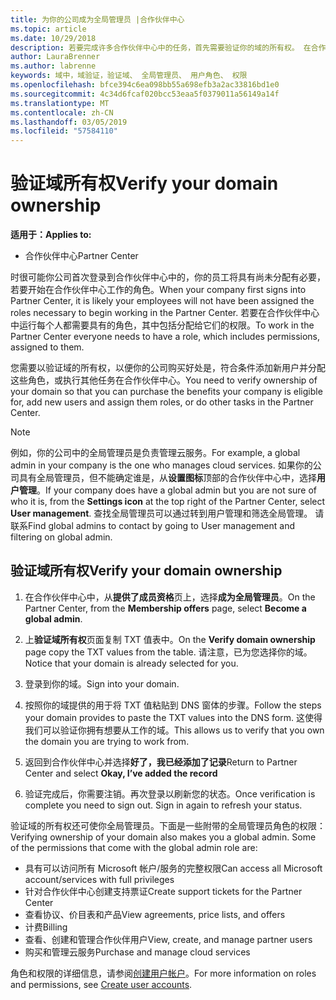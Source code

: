 ```yaml
---
title: 为你的公司成为全局管理员 |合作伙伴中心
ms.topic: article
ms.date: 10/29/2018
description: 若要完成许多合作伙伴中心中的任务，首先需要验证你的域的所有权。 在合作伙伴中心中的许多任务都需要全局管理员。如果你的公司还没有一个，您可以将成为一个。
author: LauraBrenner
ms.author: labrenne
keywords: 域中，域验证，验证域、 全局管理员、 用户角色、 权限
ms.openlocfilehash: bfce394c6ea098bb55a698efb3a2ac33816bd1e0
ms.sourcegitcommit: 4c34d6fcaf020bcc53eaa5f0379011a56149a14f
ms.translationtype: MT
ms.contentlocale: zh-CN
ms.lasthandoff: 03/05/2019
ms.locfileid: "57584110"
---
```

# <a name="verify-your-domain-ownership"></a><span data-ttu-id="efdf7-105">验证域所有权</span><span class="sxs-lookup"><span data-stu-id="efdf7-105">Verify your domain ownership</span></span>

<span data-ttu-id="efdf7-106">**适用于：**</span><span class="sxs-lookup"><span data-stu-id="efdf7-106">**Applies to:**</span></span>

- <span data-ttu-id="efdf7-107">合作伙伴中心</span><span class="sxs-lookup"><span data-stu-id="efdf7-107">Partner Center</span></span>

<span data-ttu-id="efdf7-108">时很可能你公司首次登录到合作伙伴中心中的，你的员工将具有尚未分配有必要，若要开始在合作伙伴中心工作的角色。</span><span class="sxs-lookup"><span data-stu-id="efdf7-108">When your company first signs into Partner Center, it is likely your employees will not have been assigned the roles necessary to begin working in the Partner Center.</span></span> <span data-ttu-id="efdf7-109">若要在合作伙伴中心中运行每个人都需要具有的角色，其中包括分配给它们的权限。</span><span class="sxs-lookup"><span data-stu-id="efdf7-109">To work in the Partner Center everyone needs to have a role, which includes permissions, assigned to them.</span></span>  

<span data-ttu-id="efdf7-110">您需要以验证域的所有权，以便你的公司购买好处是，符合条件添加新用户并分配这些角色，或执行其他任务在合作伙伴中心。</span><span class="sxs-lookup"><span data-stu-id="efdf7-110">You need to verify ownership of your domain so that you can purchase the benefits your company is eligible for, add new users and assign them roles, or do other tasks in the Partner Center.</span></span> 

>[!Note]
><span data-ttu-id="efdf7-111">例如，你的公司中的全局管理员是负责管理云服务。</span><span class="sxs-lookup"><span data-stu-id="efdf7-111">For example, a global admin in your company is the one who manages cloud services.</span></span> <span data-ttu-id="efdf7-112">如果你的公司具有全局管理员，但不能确定谁是，从**设置图标**顶部的合作伙伴中心中，选择**用户管理**。</span><span class="sxs-lookup"><span data-stu-id="efdf7-112">If your company does have a global admin but you are not sure of who it is, from the **Settings icon** at the top right of the Partner Center, select **User management**.</span></span> <span data-ttu-id="efdf7-113">查找全局管理员可以通过转到用户管理和筛选全局管理。 请联系</span><span class="sxs-lookup"><span data-stu-id="efdf7-113">Find global admins to contact by going to User management and filtering on global admin.</span></span>

## <a name="verify-your-domain-ownership"></a><span data-ttu-id="efdf7-114">验证域所有权</span><span class="sxs-lookup"><span data-stu-id="efdf7-114">Verify your domain ownership</span></span>

1. <span data-ttu-id="efdf7-115">在合作伙伴中心中，从**提供了成员资格**页上，选择**成为全局管理员**。</span><span class="sxs-lookup"><span data-stu-id="efdf7-115">On the Partner Center, from the **Membership offers** page, select **Become a global admin**.</span></span> 

2. <span data-ttu-id="efdf7-116">上**验证域所有权**页面复制 TXT 值表中。</span><span class="sxs-lookup"><span data-stu-id="efdf7-116">On the **Verify domain ownership** page copy the TXT values from the table.</span></span> <span data-ttu-id="efdf7-117">请注意，已为您选择你的域。</span><span class="sxs-lookup"><span data-stu-id="efdf7-117">Notice that your domain is already selected for you.</span></span>

3. <span data-ttu-id="efdf7-118">登录到你的域。</span><span class="sxs-lookup"><span data-stu-id="efdf7-118">Sign into your domain.</span></span> 

4. <span data-ttu-id="efdf7-119">按照你的域提供的用于将 TXT 值粘贴到 DNS 窗体的步骤。</span><span class="sxs-lookup"><span data-stu-id="efdf7-119">Follow the steps your domain provides to paste the TXT values into the DNS form.</span></span>  <span data-ttu-id="efdf7-120">这使得我们可以验证你拥有想要从工作的域。</span><span class="sxs-lookup"><span data-stu-id="efdf7-120">This allows us to verify that you own the domain you are trying to work from.</span></span>

5. <span data-ttu-id="efdf7-121">返回到合作伙伴中心并选择**好了，我已经添加了记录**</span><span class="sxs-lookup"><span data-stu-id="efdf7-121">Return to Partner Center and select **Okay, I’ve added the record**</span></span>

6. <span data-ttu-id="efdf7-122">验证完成后，你需要注销。再次登录以刷新您的状态。</span><span class="sxs-lookup"><span data-stu-id="efdf7-122">Once verification is complete you need to sign out. Sign in again to refresh your status.</span></span> 

<span data-ttu-id="efdf7-123">验证域的所有权还可使你全局管理员。下面是一些附带的全局管理员角色的权限：</span><span class="sxs-lookup"><span data-stu-id="efdf7-123">Verifying ownership of your domain also makes you a global admin. Some of the permissions that come with the global admin role are:</span></span>

- <span data-ttu-id="efdf7-124">具有可以访问所有 Microsoft 帐户/服务的完整权限</span><span class="sxs-lookup"><span data-stu-id="efdf7-124">Can access all Microsoft account/services with full privileges</span></span> 
- <span data-ttu-id="efdf7-125">针对合作伙伴中心创建支持票证</span><span class="sxs-lookup"><span data-stu-id="efdf7-125">Create support tickets for the Partner Center</span></span>
- <span data-ttu-id="efdf7-126">查看协议、价目表和产品</span><span class="sxs-lookup"><span data-stu-id="efdf7-126">View agreements, price lists, and offers</span></span>
- <span data-ttu-id="efdf7-127">计费</span><span class="sxs-lookup"><span data-stu-id="efdf7-127">Billing</span></span>
- <span data-ttu-id="efdf7-128">查看、创建和管理合作伙伴用户</span><span class="sxs-lookup"><span data-stu-id="efdf7-128">View, create, and manage partner users</span></span>
- <span data-ttu-id="efdf7-129">购买和管理云服务</span><span class="sxs-lookup"><span data-stu-id="efdf7-129">Purchase and manage cloud services</span></span>

<span data-ttu-id="efdf7-130">角色和权限的详细信息，请参阅[创建用户帐户](create-user-accounts-and-set-permissions.md)。</span><span class="sxs-lookup"><span data-stu-id="efdf7-130">For more information on roles and permissions, see [Create user accounts](create-user-accounts-and-set-permissions.md).</span></span> 